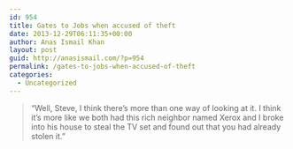 ```yaml
---
id: 954
title: Gates to Jobs when accused of theft
date: 2013-12-29T06:11:35+00:00
author: Anas Ismail Khan
layout: post
guid: http://anasismail.com/?p=954
permalink: /gates-to-jobs-when-accused-of-theft
categories:
  - Uncategorized
---
```

> &#8220;Well, Steve, I think there’s more than one way of looking at it. I think it’s more like we both had this rich neighbor named Xerox and I broke into his house to steal the TV set and found out that you had already stolen it.&#8221;
